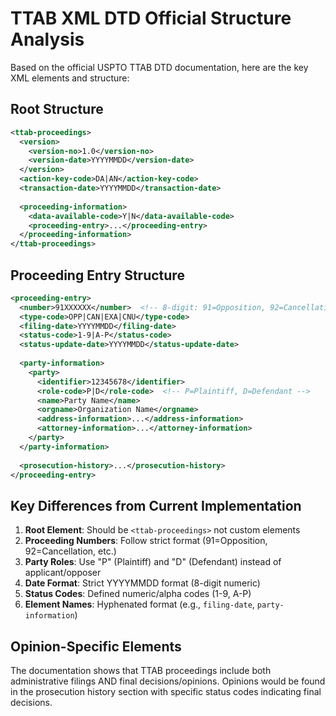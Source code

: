 # TTAB XML DTD Official Structure Analysis

Based on the official USPTO TTAB DTD documentation, here are the key XML elements and structure:

## Root Structure
```xml
<ttab-proceedings>
  <version>
    <version-no>1.0</version-no>
    <version-date>YYYYMMDD</version-date>
  </version>
  <action-key-code>DA|AN</action-key-code>
  <transaction-date>YYYYMMDD</transaction-date>
  
  <proceeding-information>
    <data-available-code>Y|N</data-available-code>
    <proceeding-entry>...</proceeding-entry>
  </proceeding-information>
</ttab-proceedings>
```

## Proceeding Entry Structure
```xml
<proceeding-entry>
  <number>91XXXXXX</number>  <!-- 8-digit: 91=Opposition, 92=Cancellation -->
  <type-code>OPP|CAN|EXA|CNU</type-code>
  <filing-date>YYYYMMDD</filing-date>
  <status-code>1-9|A-P</status-code>
  <status-update-date>YYYYMMDD</status-update-date>
  
  <party-information>
    <party>
      <identifier>12345678</identifier>
      <role-code>P|D</role-code>  <!-- P=Plaintiff, D=Defendant -->
      <name>Party Name</name>
      <orgname>Organization Name</orgname>
      <address-information>...</address-information>
      <attorney-information>...</attorney-information>
    </party>
  </party-information>
  
  <prosecution-history>...</prosecution-history>
</proceeding-entry>
```

## Key Differences from Current Implementation

1. **Root Element**: Should be `<ttab-proceedings>` not custom elements
2. **Proceeding Numbers**: Follow strict format (91=Opposition, 92=Cancellation, etc.)
3. **Party Roles**: Use "P" (Plaintiff) and "D" (Defendant) instead of applicant/opposer
4. **Date Format**: Strict YYYYMMDD format (8-digit numeric)
5. **Status Codes**: Defined numeric/alpha codes (1-9, A-P)
6. **Element Names**: Hyphenated format (e.g., `filing-date`, `party-information`)

## Opinion-Specific Elements
The documentation shows that TTAB proceedings include both administrative filings AND final decisions/opinions. Opinions would be found in the prosecution history section with specific status codes indicating final decisions.